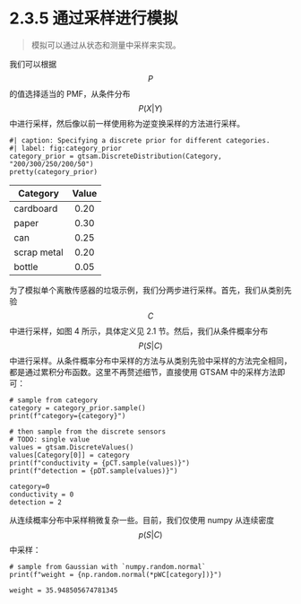 # 2.3.5 通过采样进行模拟

> 模拟可以通过从状态和测量中采样来实现。

我们可以根据$$P$$的值选择适当的 PMF，从条件分布$$P(X|Y)$$中进行采样，然后像以前一样使用称为逆变换采样的方法进行采样。

```
#| caption: Specifying a discrete prior for different categories.
#| label: fig:category_prior
category_prior = gtsam.DiscreteDistribution(Category, "200/300/250/200/50")
pretty(category_prior)
```

| Category    | Value |
| ----------- | :---: |
| cardboard   |  0.20 |
| paper       |  0.30 |
| can         |  0.25 |
| scrap metal |  0.20 |
| bottle      |  0.05 |

为了模拟单个离散传感器的垃圾示例，我们分两步进行采样。首先，我们从类别先验$$C$$中进行采样，如图 4 所示，具体定义见 2.1 节。然后，我们从条件概率分布$$P(S|C)$$中进行采样。从条件概率分布中采样的方法与从类别先验中采样的方法完全相同，都是通过累积分布函数。这里不再赘述细节，直接使用 GTSAM 中的采样方法即可：

```
# sample from category
category = category_prior.sample()
print(f"category={category}")

# then sample from the discrete sensors
# TODO: single value
values = gtsam.DiscreteValues()
values[Category[0]] = category
print(f"conductivity = {pCT.sample(values)}")
print(f"detection = {pDT.sample(values)}")
```

```
category=0
conductivity = 0
detection = 2
```

从连续概率分布中采样稍微复杂一些。目前，我们仅使用 numpy 从连续密度$$p(S|C)$$中采样：

```
# sample from Gaussian with `numpy.random.normal`
print(f"weight = {np.random.normal(*pWC[category])}")
```

```
weight = 35.948505674781345
```
